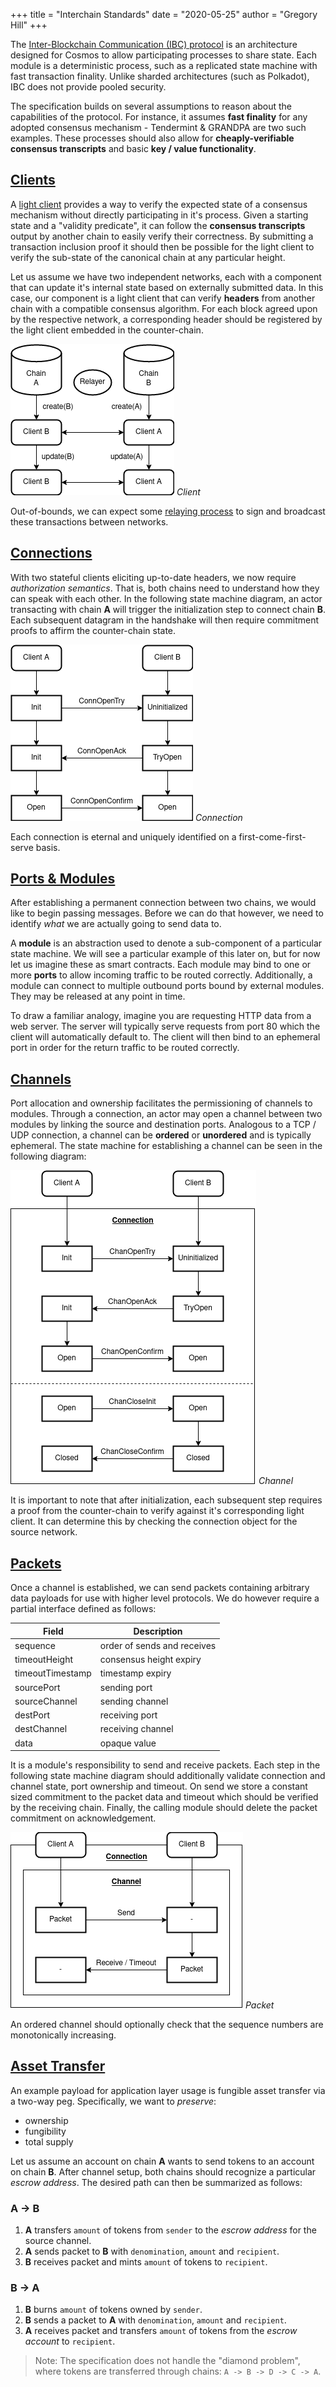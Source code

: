 +++
title = "Interchain Standards"
date = "2020-05-25"
author = "Gregory Hill"
+++

The [Inter-Blockchain Communication (IBC) protocol](https://cosmos.network/ibc/) is an architecture designed for Cosmos to allow participating processes to share state. Each module is a deterministic process, such as a replicated state machine with fast transaction finality. Unlike sharded architectures (such as Polkadot), IBC does not provide pooled security.

The specification builds on several assumptions to reason about the capabilities of the protocol. For instance, it assumes
**fast finality** for any adopted consensus mechanism - Tendermint & GRANDPA are two such examples. These processes should also
allow for **cheaply-verifiable consensus transcripts** and basic **key / value functionality**.

## [Clients](https://github.com/cosmos/ics/tree/master/spec/ics-002-client-semantics)

A [light client](https://www.parity.io/what-is-a-light-client/) provides a way to verify the expected state of a consensus
mechanism without directly participating in it's process. Given a starting state and a "validity predicate", it can follow the
**consensus transcripts** output by another chain to easily verify their correctness. By submitting a transaction inclusion proof
it should then be possible for the light client to verify the sub-state of the canonical chain at any particular height.

Let us assume we have two independent networks, each with a component that can update it's internal state based on externally submitted data. In this case, our component is a light client that can verify **headers** from another chain with a compatible consensus algorithm. For each block agreed upon by the respective network, a corresponding header should be registered by the light client embedded in the counter-chain.

![](/img/ibc-client.png)
*Client*

Out-of-bounds, we can expect some [relaying process](https://github.com/cosmos/ics/tree/master/spec/ics-018-relayer-algorithms) to sign and broadcast these transactions between networks.

## [Connections](https://github.com/cosmos/ics/tree/master/spec/ics-003-connection-semantics)

With two stateful clients eliciting up-to-date headers, we now require _authorization semantics_. That is, both chains need to understand how they can speak with each other. In the following state machine diagram, an actor transacting with chain **A** will trigger the initialization step to connect chain **B**. Each subsequent datagram in the handshake will then require commitment proofs to affirm the counter-chain state.

![](/img/ibc-connection.png)
*Connection*

Each connection is eternal and uniquely identified on a first-come-first-serve basis.

## [Ports & Modules](https://github.com/cosmos/ics/tree/master/spec/ics-005-port-allocation)

After establishing a permanent connection between two chains, we would like to begin passing messages.
Before we can do that however, we need to identify _what_ we are actually going to send data to.

A **module** is an abstraction used to denote a sub-component of a particular state machine. We will see
a particular example of this later on, but for now let us imagine these as smart contracts. Each module may
bind to one or more **ports** to allow incoming traffic to be routed correctly. Additionally, a module can connect
to multiple outbound ports bound by external modules. They may be released at any point in time.

To draw a familiar analogy, imagine you are requesting HTTP data from a web server. The server will typically serve requests from port 80 which the client will automatically default to. The client will then bind to an ephemeral port in order for the return traffic to be routed correctly.

## [Channels](https://github.com/cosmos/ics/tree/master/spec/ics-004-channel-and-packet-semantics)

Port allocation and ownership facilitates the permissioning of channels to modules. Through a connection, an actor may open a channel between two modules by linking the source and destination ports. Analogous to a TCP / UDP connection, a channel can be **ordered** or **unordered** and is typically ephemeral. The state machine for establishing a channel can be seen in the following diagram:

![](/img/ibc-channel.png)
*Channel*

It is important to note that after initialization, each subsequent step requires a proof from the counter-chain to verify against it's corresponding light client. It can determine this by checking the connection object for the source network.

## [Packets](https://github.com/cosmos/ics/tree/master/spec/ics-004-channel-and-packet-semantics)

Once a channel is established, we can send packets containing arbitrary data payloads for use with higher level protocols. We do however require a partial interface defined as follows:

| Field            | Description                 |
|------------------|-----------------------------|
| sequence         | order of sends and receives |
| timeoutHeight    | consensus height expiry     |
| timeoutTimestamp | timestamp expiry            |
| sourcePort       | sending port                |
| sourceChannel    | sending channel             |
| destPort         | receiving port              |
| destChannel      | receiving channel           |
| data             | opaque value                |

It is a module's responsibility to send and receive packets. Each step in the following state machine diagram should additionally validate connection and channel state, port ownership and timeout. On send we store a constant sized commitment to the packet data and timeout which should be verified by the receiving chain. Finally, the calling module should delete the packet commitment on acknowledgement.

![](/img/ibc-packet.png)
*Packet*

An ordered channel should optionally check that the sequence numbers are monotonically increasing.

## [Asset Transfer](https://github.com/cosmos/ics/tree/master/spec/ics-020-fungible-token-transfer)

An example payload for application layer usage is fungible asset transfer via a two-way peg. Specifically, we want to *preserve*:

- ownership
- fungibility
- total supply

Let us assume an account on chain **A** wants to send tokens to an account on chain **B**. After channel setup, both chains
should recognize a particular _escrow address_. The desired path can then be summarized as follows:

### **A** -> **B**

1) **A** transfers `amount` of tokens from `sender` to the _escrow address_ for the source channel.
2) **A** sends packet to **B** with `denomination`, `amount` and `recipient`.
3) **B** receives packet and mints `amount` of tokens to `recipient`.

### **B** -> **A**

1) **B** burns `amount` of tokens owned by `sender`.
2) **B** sends a packet to **A** with `denomination`, `amount` and `recipient`.
3) **A** receives packet and transfers `amount` of tokens from the _escrow account_ to `recipient`.

> Note: The specification does not handle the "diamond problem", where tokens are transferred through chains: `A -> B -> D -> C -> A`.